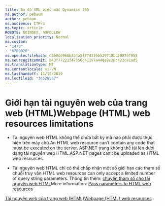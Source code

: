 ```yaml
---
title: Sơ đồ XML biểu mẫu Dynamics 365
ms.author: pebaum
author: pebaum
ms.audience: ITPro
ms.topic: article
ROBOTS: NOINDEX, NOFOLLOW
localization_priority: Normal
ms.custom:
- "1473"
- "6200020"
ms.openlocfilehash: d3b8dd968b3b4a5f774336b529718bc20870f955
ms.sourcegitcommit: b43f77221f47b50c41197a448a9c26c423ce1ad5
ms.translationtype: MT
ms.contentlocale: vi-VN
ms.lasthandoff: 11/15/2019
ms.locfileid: "36528537"
---
```

# <a name="webpage-html-web-resources-limitations"></a><span data-ttu-id="f7159-102">Giới hạn tài nguyên web của trang web (HTML)</span><span class="sxs-lookup"><span data-stu-id="f7159-102">Webpage (HTML) web resources limitations</span></span>

* <span data-ttu-id="f7159-103">Tài nguyên web HTML không thể chứa bất kỳ mã nào phải được thực hiện trên máy chủ.</span><span class="sxs-lookup"><span data-stu-id="f7159-103">An HTML web resource can’t contain any code that must be executed on the server.</span></span> <span data-ttu-id="f7159-104">ASP.NET trang không thể tải lên dưới dạng tài nguyên web HTML.</span><span class="sxs-lookup"><span data-stu-id="f7159-104">ASP.NET pages can’t be uploaded as HTML web resources.</span></span>

* <span data-ttu-id="f7159-105">Tài nguyên web HTML chỉ có thể chấp nhận một số giới hạn các tham số chuỗi truy vấn.</span><span class="sxs-lookup"><span data-stu-id="f7159-105">HTML web resources can only accept a limited number of query string parameters.</span></span> <span data-ttu-id="f7159-106">Thông tin thêm: [chuyển tham số cho tài nguyên web HTML](https://docs.microsoft.com/dynamics365/customer-engagement/developer/webpage-html-web-resources#BKMK_PassingParametersToWebResources)</span><span class="sxs-lookup"><span data-stu-id="f7159-106">More information: [Pass parameters to HTML web resources](https://docs.microsoft.com/dynamics365/customer-engagement/developer/webpage-html-web-resources#BKMK_PassingParametersToWebResources)</span></span>

[<span data-ttu-id="f7159-107">Tài nguyên web của trang web (HTML)</span><span class="sxs-lookup"><span data-stu-id="f7159-107">Webpage (HTML) web resources</span></span>](https://docs.microsoft.com/dynamics365/customer-engagement/developer/webpage-html-web-resources)
